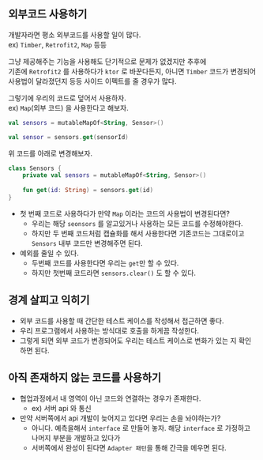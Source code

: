 ## 외부코드 사용하기
개발자라면 평소 외부코드를 사용할 일이 많다.  
ex) `Timber`, `Retrofit2`, `Map` 등등

그냥 제공해주는 기능을 사용해도 단기적으로 문제가 없겠지만 추후에  
기존에 `Retrofit2` 를 사용하다가 `ktor` 로 바꾼다든지, 아니면 `Timber` 코드가 변경되어  
사용법이 달라졌던지 등등 사이드 이펙트를 줄 경우가 많다.

그렇기에 우리의 코드로 덮어서 사용하자.  
ex) `Map`(외부 코드) 을 사용한다고 해보자.
```kotlin
val sensors = mutableMapOf<String, Sensor>()

val sensor = sensors.get(sensorId)
```

위 코드를 아래로 변경해보자.

```kotlin
class Sensors {
    private val sensors = mutableMapOf<String, Sensor>()
    
    fun get(id: String) = sensors.get(id)
}
```

- 첫 번째 코드로 사용하다가 만약 `Map` 이라는 코드의 사용법이 변경된다면?  
  - 우리는 해당 `seonsors` 를 알고있거나 사용하는 모든 코드를 수정해야한다.  
  - 하지만 두 번째 코드처럼 캡슐화를 해서 사용한다면 기존코드는 그대로이고 `Sensors` 내부 코드만 변경해주면 된다.
- 예외를 줄일 수 있다. 
  - 두번째 코드를 사용한다면 우리는 `get`만 할 수 있다.
  - 하지만 첫번째 코드라면 `sensors.clear()` 도 할 수 있다.

## 경계 살피고 익히기
- 외부 코드를 사용할 때  간단한 테스트 케이스를 작성해서 접근하면 좋다.
- 우리 프로그램에서 사용하는 방식대로 호출을 하게끔 작성한다.
- 그렇게 되면 외부 코드가 변경되어도 우리는 테스트 케이스로 변화가 있는 지 확인하면 된다.

## 아직 존재하지 않는 코드를 사용하기
- 협업과정에서 내 영역이 아닌 코드와 연결하는 경우가 존재한다.
  - ex) 서버 api 와 통신
- 만약 서버쪽에서 api 개발이 늦어지고 있다면 우리는 손을 놔야하는가?
  - 아니다. 예측을해서 `interface` 로 만들어 놓자. 해당 `interface` 로 가정하고 나머지 부분을 개발하고 있다가
  - 서버쪽에서 완성이 된다면 `Adapter 패턴`을 통해 간극을 메우면 된다.